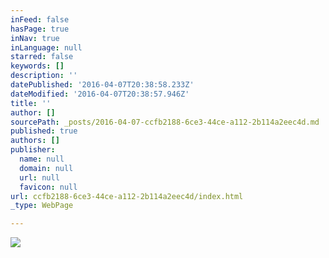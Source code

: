 ```yaml
---
inFeed: false
hasPage: true
inNav: true
inLanguage: null
starred: false
keywords: []
description: ''
datePublished: '2016-04-07T20:38:58.233Z'
dateModified: '2016-04-07T20:38:57.946Z'
title: ''
author: []
sourcePath: _posts/2016-04-07-ccfb2188-6ce3-44ce-a112-2b114a2eec4d.md
published: true
authors: []
publisher:
  name: null
  domain: null
  url: null
  favicon: null
url: ccfb2188-6ce3-44ce-a112-2b114a2eec4d/index.html
_type: WebPage

---
```

![](https://s3-us-west-2.amazonaws.com/the-grid-img/p/5a890a8255f22af0f153e29a42c9d0b4e084ae34.png)